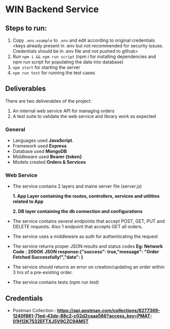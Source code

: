 # WIN Backend Service

## Steps to run:
1. Copy ```.env.example``` to ```.env``` and edit according to original credentials <keys already present in .env but not recommended for security issues. Credentials should be in .env file and not pushed to github>
2. Run ```npm i && npm run script``` (npm i for installing dependencies and npm run script for populating the data into database)
3. ```npm start``` for starting the server
4. ```npm run test``` for running the test cases


## Deliverables

There are two deliverables of the project:

1. An internal web service API for managing orders
2. A test suite to validate the web service and library work as expected

### General

- Languages used **JavaScript**.
- Framework used **Express**.
- Database used **MongoDB**
- Middleware used **Bearer {token}**
- Models created **Orders & Services**

### Web Service

- The service contains 2 layers and maine server file (server.js)

    **1. App Layer containing the routes, controllers, services and utilities related to App**

    **2. DB layer containing the db connection and configurations**

- The service contains several endpoints that accept POST, GET, PUT and DELETE requests. Also 1 endpoint that accepts GET all orders.
- The service uses a middleware as auth for authenticating the request
- The service returns proper JSON results and status codes 
  **Eg: Network Code : 200OK**
    **JSON response:{"success": true,"message": "Order Fetched Successfully!","data": <data>}**
- The service should returns an error on creation/updating an order within 3 hrs of a pre-existing order.
- The service contains tests (npm run test)



## Credentials
- Postman Collection : **https://api.postman.com/collections/8277369-1240f881-71ed-43de-88c2-c02d2caaa586?access_key=PMAT-01H12K7532EFTXJ5V9CZC9AM5T**
